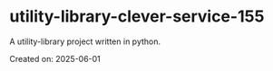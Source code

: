 # utility-library-clever-service-155

A utility-library project written in python.

Created on: 2025-06-01
